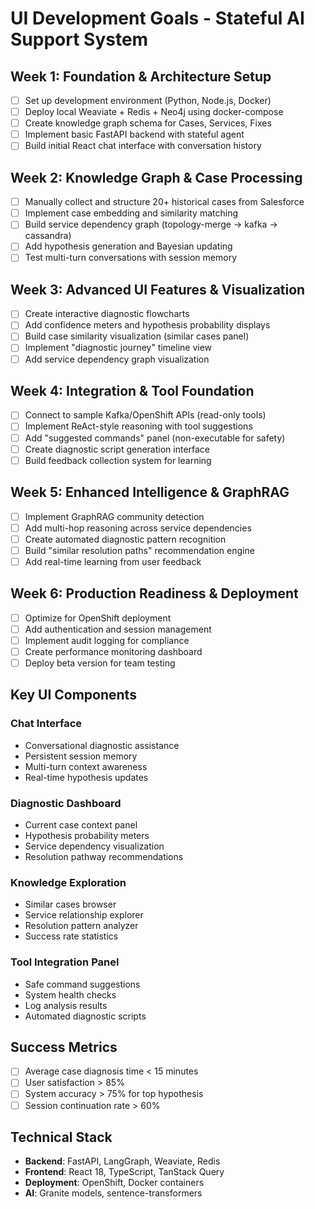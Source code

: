 # UI Development Goals - Stateful AI Support System

## Week 1: Foundation & Architecture Setup
- [ ] Set up development environment (Python, Node.js, Docker)
- [ ] Deploy local Weaviate + Redis + Neo4j using docker-compose
- [ ] Create knowledge graph schema for Cases, Services, Fixes
- [ ] Implement basic FastAPI backend with stateful agent
- [ ] Build initial React chat interface with conversation history

## Week 2: Knowledge Graph & Case Processing
- [ ] Manually collect and structure 20+ historical cases from Salesforce
- [ ] Implement case embedding and similarity matching
- [ ] Build service dependency graph (topology-merge → kafka → cassandra)
- [ ] Add hypothesis generation and Bayesian updating
- [ ] Test multi-turn conversations with session memory

## Week 3: Advanced UI Features & Visualization
- [ ] Create interactive diagnostic flowcharts
- [ ] Add confidence meters and hypothesis probability displays
- [ ] Build case similarity visualization (similar cases panel)
- [ ] Implement "diagnostic journey" timeline view
- [ ] Add service dependency graph visualization

## Week 4: Integration & Tool Foundation
- [ ] Connect to sample Kafka/OpenShift APIs (read-only tools)
- [ ] Implement ReAct-style reasoning with tool suggestions
- [ ] Add "suggested commands" panel (non-executable for safety)
- [ ] Create diagnostic script generation interface
- [ ] Build feedback collection system for learning

## Week 5: Enhanced Intelligence & GraphRAG
- [ ] Implement GraphRAG community detection
- [ ] Add multi-hop reasoning across service dependencies  
- [ ] Create automated diagnostic pattern recognition
- [ ] Build "similar resolution paths" recommendation engine
- [ ] Add real-time learning from user feedback

## Week 6: Production Readiness & Deployment
- [ ] Optimize for OpenShift deployment
- [ ] Add authentication and session management
- [ ] Implement audit logging for compliance
- [ ] Create performance monitoring dashboard
- [ ] Deploy beta version for team testing

## Key UI Components

### Chat Interface
- Conversational diagnostic assistance
- Persistent session memory
- Multi-turn context awareness
- Real-time hypothesis updates

### Diagnostic Dashboard
- Current case context panel
- Hypothesis probability meters
- Service dependency visualization
- Resolution pathway recommendations

### Knowledge Exploration
- Similar cases browser
- Service relationship explorer
- Resolution pattern analyzer
- Success rate statistics

### Tool Integration Panel
- Safe command suggestions
- System health checks
- Log analysis results
- Automated diagnostic scripts

## Success Metrics
- [ ] Average case diagnosis time < 15 minutes
- [ ] User satisfaction > 85%
- [ ] System accuracy > 75% for top hypothesis
- [ ] Session continuation rate > 60%

## Technical Stack
- **Backend**: FastAPI, LangGraph, Weaviate, Redis
- **Frontend**: React 18, TypeScript, TanStack Query
- **Deployment**: OpenShift, Docker containers
- **AI**: Granite models, sentence-transformers

